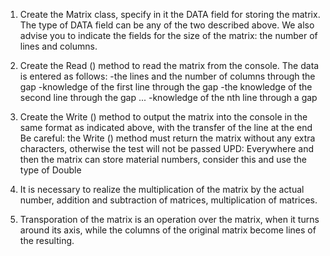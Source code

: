 1. Create the Matrix class, specify in it the DATA field for storing the matrix. The type of DATA field can be any of the two described above. We also advise you to indicate the fields for the size of the matrix: the number of lines and columns.

2. Create the Read () method to read the matrix from the console. The data is entered as follows:
-the lines and the number of columns through the gap
-knowledge of the first line through the gap
-the knowledge of the second line through the gap
...
-knowledge of the nth line through a gap

3. Create the Write () method to output the matrix into the console in the same format as indicated above, with the transfer of the line at the end
Be careful: the Write () method must return the matrix without any extra characters, otherwise the test will not be passed
UPD: Everywhere and then the matrix can store material numbers, consider this and use the type of Double

4. It is necessary to realize the multiplication of the matrix by the actual number, addition and subtraction of matrices, multiplication of matrices.

5. Transporation of the matrix is an operation over the matrix, when it turns around its axis, while the columns of the original matrix become lines of the resulting.

